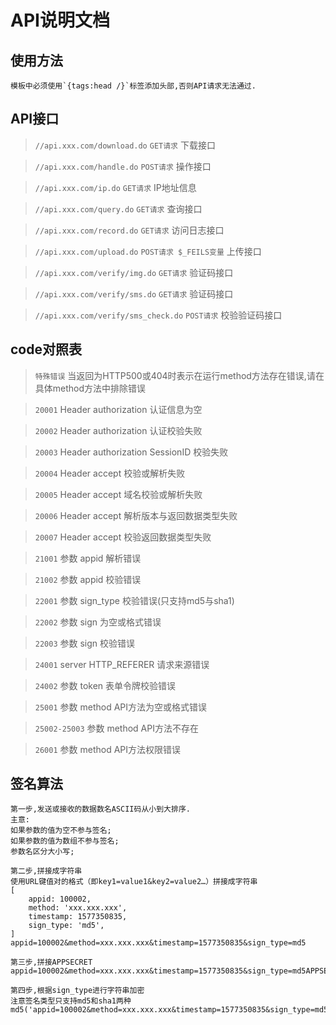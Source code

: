 API说明文档
===============

## 使用方法

~~~
模板中必须使用`{tags:head /}`标签添加头部,否则API请求无法通过.
~~~

## API接口

> `//api.xxx.com/download.do` `GET请求` 下载接口

> `//api.xxx.com/handle.do` `POST请求` 操作接口

> `//api.xxx.com/ip.do` `GET请求` IP地址信息

> `//api.xxx.com/query.do` `GET请求` 查询接口

> `//api.xxx.com/record.do` `GET请求` 访问日志接口

> `//api.xxx.com/upload.do` `POST请求 $_FEILS变量` 上传接口

> `//api.xxx.com/verify/img.do` `GET请求` 验证码接口

> `//api.xxx.com/verify/sms.do` `GET请求` 验证码接口

> `//api.xxx.com/verify/sms_check.do` `POST请求` 校验验证码接口

## code对照表

> `特殊错误` 当返回为HTTP500或404时表示在运行method方法存在错误,请在具体method方法中排除错误

> `20001` Header authorization 认证信息为空

> `20002` Header authorization 认证校验失败

> `20003` Header authorization SessionID 校验失败

> `20004` Header accept 校验或解析失败

> `20005` Header accept 域名校验或解析失败

> `20006` Header accept 解析版本与返回数据类型失败

> `20007` Header accept 校验返回数据类型失败

> `21001` 参数 appid 解析错误

> `21002` 参数 appid 校验错误

> `22001` 参数 sign_type 校验错误(只支持md5与sha1)

> `22002` 参数 sign 为空或格式错误

> `22003` 参数 sign 校验错误

> `24001` server HTTP_REFERER 请求来源错误

> `24002` 参数 token 表单令牌校验错误

> `25001` 参数 method API方法为空或格式错误

> `25002-25003` 参数 method API方法不存在

> `26001` 参数 method API方法权限错误


## 签名算法

~~~
第一步,发送或接收的数据数名ASCII码从小到大排序.
主意:
如果参数的值为空不参与签名;
如果参数的值为数组不参与签名;
参数名区分大小写;

第二步,拼接成字符串
使用URL键值对的格式（即key1=value1&key2=value2…）拼接成字符串
[
    appid: 100002,
    method: 'xxx.xxx.xxx',
    timestamp: 1577350835,
    sign_type: 'md5',
]
appid=100002&method=xxx.xxx.xxx&timestamp=1577350835&sign_type=md5

第三步,拼接APPSECRET
appid=100002&method=xxx.xxx.xxx&timestamp=1577350835&sign_type=md5APPSECRET

第四步,根据sign_type进行字符串加密
注意签名类型只支持md5和sha1两种
md5('appid=100002&method=xxx.xxx.xxx&timestamp=1577350835&sign_type=md5APPSECRET')
~~~
